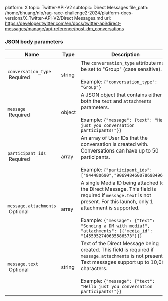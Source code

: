 platform: X
topic: Twitter-API-V2
subtopic: Direct Messages
file_path: /home/bhuang/nlp/rag-race-challenge2-2024/platform-docs-versions/X_Twitter-API-V2/Direct Messages.md
url: https://developer.twitter.com/en/docs/twitter-api/direct-messages/manage/api-reference/post-dm_conversations


### JSON body parameters

| Name | Type | Description |
| --- | --- | --- |
| `conversation_type`  <br> Required | string | The `conversation_type` attribute must be set to "Group" (case sensitive).  <br>  <br>Example: `{"conversation_type": "Group"}` |
| `message`  <br> Required | object | A JSON object that contains either or both the `text` and `attachments` parameters.  <br>  <br>Example: `{"message": {text": "Hello just you conversation participants!"}}` |
| `participant_ids`  <br> Required | array | An array of User IDs that the conversation is created with. Conversations can have up to 50 participants.  <br>  <br>Example: `{"participant_ids": ["944480690","906948460078698496"]}` |
| `message.attachments`  <br> Optional | array | A single Media ID being attached to the Direct Message. This field is required if `message.text` is not present. For this launch, only 1 attachment is supported.  <br>  <br>Example: `{"message": {"text": "Sending a DM with media!", "attachments": [{"media_id": "1455952740635586573"}]}` |
| `message.text`  <br> Optional | string | Text of the Direct Message being created. This field is required if `message.attachments` is not present. Text messages support up to 10,000 characters.  <br>  <br>Example: `{"message": {"text": "Hello just you conversation participants!"}}` |